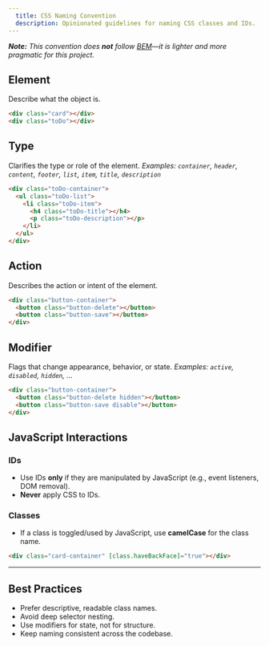 ```yaml
---
  title: CSS Naming Convention
  description: Opinionated guidelines for naming CSS classes and IDs.
---
```



_**Note:** This convention does **not** follow [BEM](https://getbem.com/naming/)—it is lighter and more pragmatic for this project._


## Element
Describe what the object is.

```html
<div class="card"></div>
<div class="toDo"></div>
```


## Type
Clarifies the type or role of the element.
_Examples: `container`, `header`, `content`, `footer`, `list`, `item`, `title`, `description`_

```html
<div class="toDo-container">
  <ul class="toDo-list">
    <li class="toDo-item">
      <h4 class="toDo-title"></h4>
      <p class="toDo-description"></p>
    </li>
  </ul>
</div>
```


## Action
Describes the action or intent of the element.

```html
<div class="button-container">
  <button class="button-delete"></button>
  <button class="button-save"></button>
</div>
```


## Modifier
Flags that change appearance, behavior, or state.
_Examples: `active`, `disabled`, `hidden`, ..._

```html
<div class="button-container">
  <button class="button-delete hidden"></button>
  <button class="button-save disable"></button>
</div>
```


## JavaScript Interactions

### IDs
- Use IDs **only** if they are manipulated by JavaScript (e.g., event listeners, DOM removal).
- **Never** apply CSS to IDs.

### Classes
- If a class is toggled/used by JavaScript, use **camelCase** for the class name.

```html
<div class="card-container" [class.haveBackFace]="true"></div>
```

---

## Best Practices
- Prefer descriptive, readable class names.
- Avoid deep selector nesting.
- Use modifiers for state, not for structure.
- Keep naming consistent across the codebase.
